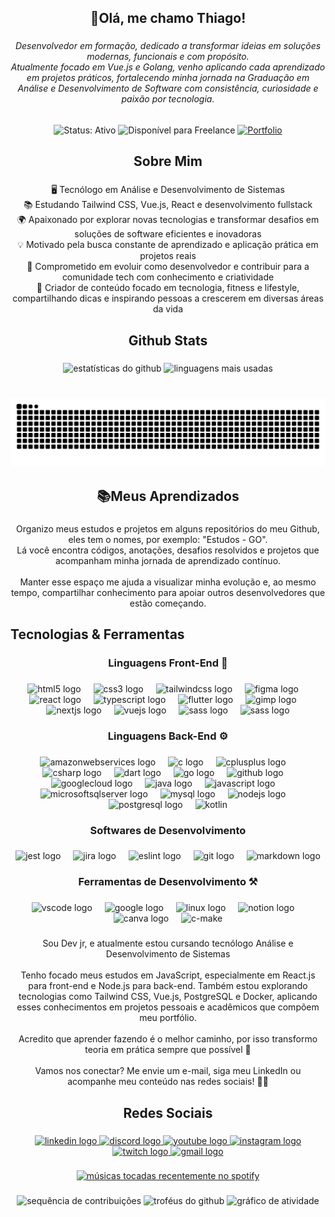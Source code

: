 <h2 align="center">🌌​Olá, me chamo Thiago!</h2>

###

<h6 align="center">Desenvolvedor em formação, dedicado a transformar ideias em soluções modernas, funcionais e com propósito.<br>Atualmente focado em Vue.js e Golang, venho aplicando cada aprendizado em projetos práticos, fortalecendo minha jornada na Graduação em Análise e Desenvolvimento de Software com consistência, curiosidade e paixão por tecnologia.</h6>

###

<div align="center">
  <img src="https://img.shields.io/badge/Status-Ativo-brightgreen?style=flat&logo=github" alt="Status: Ativo" />
  <img src="https://img.shields.io/badge/Freelance-Sim-blue?style=flat&logo=linkedin" alt="Disponível para Freelance" />
  <a href="https://portfoliothiagomtertu.netlify.app/" target="_blank">
    <img src="https://img.shields.io/badge/Portfolio-Pronto-green?style=flat&logo=vercel" alt="Portfolio" />
  </a>
</div>


###

<h2 align="center">Sobre Mim</h2>

###

<p align="center">🖥️ Tecnólogo em Análise e Desenvolvimento de Sistemas<br>📚 Estudando Tailwind CSS, Vue.js, React e desenvolvimento fullstack<br>🌍 Apaixonado por explorar novas tecnologias e transformar desafios em soluções de software eficientes e inovadoras<br>💡 Motivado pela busca constante de aprendizado e aplicação prática em projetos reais<br>🚀 Comprometido em evoluir como desenvolvedor e contribuir para a comunidade tech com conhecimento e criatividade<br>🎥 Criador de conteúdo focado em tecnologia, fitness e lifestyle, compartilhando dicas e inspirando pessoas a crescerem em diversas áreas da vida</p>

###

<h2 align="center">Github Stats</h2>

###

<div align="center">
  <img src="https://github-readme-stats.vercel.app/api?username=Thiago-Tertuliano&hide_title=false&hide_rank=false&show_icons=true&include_all_commits=true&count_private=false&disable_animations=false&theme=dark&locale=pt-br&hide_border=false&cache_seconds=100" height="200" alt="estatísticas do github"  />
  <img src="https://github-readme-stats.vercel.app/api/top-langs?username=Thiago-Tertuliano&locale=pt-br&hide_title=false&layout=compact&card_width=320&langs_count=15&theme=dark&hide_border=false&exclude_repo=Thiago-Tertuliano,Thiago-Tertuliano.github.io" height="200" alt="linguagens mais usadas"  />
</div>

###

<br clear="both">

<img src="https://raw.githubusercontent.com/Thiago-Tertuliano/Thiago-Tertuliano/output/snake.svg" alt="animação do snake" />

###

<h2 align="center">📚​Meus Aprendizados</h2>

###

<p align="center">Organizo meus estudos e projetos em alguns repositórios do meu Github, eles tem o nomes, por exemplo: "Estudos - GO".<br>Lá você encontra códigos, anotações, desafios resolvidos e projetos que acompanham minha jornada de aprendizado contínuo.<br><br>Manter esse espaço me ajuda a visualizar minha evolução e, ao mesmo tempo, compartilhar conhecimento para apoiar outros desenvolvedores que estão começando.</p>

###

<h2 align="left">Tecnologias & Ferramentas</h2>

###

<h3 align="center">Linguagens Front-End 🎨​</h3>

###

<div align="center">
  <img src="https://cdn.jsdelivr.net/gh/devicons/devicon/icons/html5/html5-original.svg" height="25" alt="html5 logo"  />
  <img width="12" />
  <img src="https://cdn.jsdelivr.net/gh/devicons/devicon/icons/css3/css3-original.svg" height="25" alt="css3 logo"  />
  <img width="12" />
  <img src="https://cdn.jsdelivr.net/gh/devicons/devicon/icons/tailwindcss/tailwindcss-original-wordmark.svg" height="25" alt="tailwindcss logo"  />
  <img width="12" />
  <img src="https://cdn.jsdelivr.net/gh/devicons/devicon/icons/figma/figma-original.svg" height="25" alt="figma logo"  />
  <img width="12" />
  <img src="https://cdn.jsdelivr.net/gh/devicons/devicon/icons/react/react-original.svg" height="25" alt="react logo"  />
  <img width="12" />
  <img src="https://cdn.jsdelivr.net/gh/devicons/devicon/icons/typescript/typescript-original.svg" height="25" alt="typescript logo"  />
  <img width="12" />
  <img src="https://cdn.jsdelivr.net/gh/devicons/devicon/icons/flutter/flutter-original.svg" height="25" alt="flutter logo"  />
  <img width="12" />
  <img src="https://cdn.jsdelivr.net/gh/devicons/devicon/icons/gimp/gimp-original.svg" height="25" alt="gimp logo"  />
  <img width="12" />
  <img src="https://cdn.jsdelivr.net/gh/devicons/devicon/icons/nextjs/nextjs-original.svg" height="25" alt="nextjs logo"  />
  <img width="12" />
  <img src="https://cdn.jsdelivr.net/gh/devicons/devicon/icons/vuejs/vuejs-original.svg" height="25" alt="vuejs logo"  />
  <img width="12" />
  <img src="https://cdn.jsdelivr.net/gh/devicons/devicon/icons/sass/sass-original.svg" height="25" alt="sass logo"  />
  <img width="12" />
  <img src="https://cdn.jsdelivr.net/gh/devicons/devicon/icons/swift/swift-original.svg" height="25" alt="sass logo"  />
</div>

###

<h3 align="center">Linguagens Back-End ⚙️​</h3>

###

<div align="center">
  <img src="https://cdn.jsdelivr.net/gh/devicons/devicon/icons/amazonwebservices/amazonwebservices-line-wordmark.svg" height="25" alt="amazonwebservices logo"  />
  <img width="12" />
  <img src="https://cdn.jsdelivr.net/gh/devicons/devicon/icons/c/c-original.svg" height="25" alt="c logo"  />
  <img width="12" />
  <img src="https://cdn.jsdelivr.net/gh/devicons/devicon/icons/cplusplus/cplusplus-original.svg" height="25" alt="cplusplus logo"  />
  <img width="12" />
  <img src="https://cdn.jsdelivr.net/gh/devicons/devicon/icons/csharp/csharp-original.svg" height="25" alt="csharp logo"  />
  <img width="12" />
  <img src="https://cdn.jsdelivr.net/gh/devicons/devicon/icons/dart/dart-original.svg" height="25" alt="dart logo"  />
  <img width="12" />
  <img src="https://go.dev/images/go-logo-blue.svg" height="25" alt="go logo"  />
  <img width="12" />
  <img src="https://cdn.jsdelivr.net/gh/devicons/devicon/icons/github/github-original.svg" height="25" alt="github logo"  />
  <img width="12" />
  <img src="https://cdn.jsdelivr.net/gh/devicons/devicon/icons/googlecloud/googlecloud-original.svg" height="25" alt="googlecloud logo"  />
  <img width="12" />
  <img src="https://cdn.jsdelivr.net/gh/devicons/devicon/icons/java/java-original.svg" height="25" alt="java logo"  />
  <img width="12" />
  <img src="https://cdn.jsdelivr.net/gh/devicons/devicon/icons/javascript/javascript-original.svg" height="25" alt="javascript logo"  />
  <img width="12" />
  <img src="https://cdn.jsdelivr.net/gh/devicons/devicon/icons/microsoftsqlserver/microsoftsqlserver-plain.svg" height="25" alt="microsoftsqlserver logo"  />
  <img width="12" />
  <img src="https://cdn.jsdelivr.net/gh/devicons/devicon/icons/mysql/mysql-original.svg" height="25" alt="mysql logo"  />
  <img width="12" />
  <img src="https://cdn.jsdelivr.net/gh/devicons/devicon/icons/nodejs/nodejs-original.svg" height="25" alt="nodejs logo"  />
  <img width="12" />
  <img src="https://cdn.jsdelivr.net/gh/devicons/devicon/icons/postgresql/postgresql-original.svg" height="25" alt="postgresql logo"  />
  <img width="12" />
  <img src="https://cdn.jsdelivr.net/gh/devicons/devicon/icons/kotlin/kotlin-original.svg" height="25" alt="kotlin"  />
</div>

###

<h3 align="center">Softwares de Desenvolvimento</h3>

###

<div align="center">
  <img src="https://cdn.jsdelivr.net/gh/devicons/devicon/icons/jest/jest-plain.svg" height="25" alt="jest logo"  />
  <img width="12" />
  <img src="https://cdn.jsdelivr.net/gh/devicons/devicon/icons/jira/jira-original.svg" height="25" alt="jira logo"  />
  <img width="12" />
  <img src="https://cdn.jsdelivr.net/gh/devicons/devicon/icons/eslint/eslint-original.svg" height="25" alt="eslint logo"  />
  <img width="12" />
  <img src="https://cdn.jsdelivr.net/gh/devicons/devicon/icons/git/git-original.svg" height="25" alt="git logo"  />
  <img width="12" />
  <img src="https://cdn.jsdelivr.net/gh/devicons/devicon/icons/markdown/markdown-original.svg" height="25" alt="markdown logo"  />
</div>

###

<h3 align="center">Ferramentas de Desenvolvimento ⚒️​</h3>

###

<div align="center">
  <img src="https://cdn.jsdelivr.net/gh/devicons/devicon/icons/vscode/vscode-original.svg" height="25" alt="vscode logo"  />
  <img width="12" />
  <img src="https://cdn.jsdelivr.net/gh/devicons/devicon/icons/google/google-original.svg" height="25" alt="google logo"  />
  <img width="12" />
  <img src="https://cdn.jsdelivr.net/gh/devicons/devicon/icons/linux/linux-original.svg" height="25" alt="linux logo"  />
  <img width="12" />
  <img src="https://cdn.jsdelivr.net/gh/devicons/devicon/icons/notion/notion-original.svg" height="25" alt="notion logo"  />
  <img width="12" />
  <img src="https://cdn.jsdelivr.net/gh/devicons/devicon/icons/canva/canva-original.svg" height="25" alt="canva logo"  />
  <img width="12" />
  <img src="https://cdn.jsdelivr.net/gh/devicons/devicon/icons/cmake/cmake-original.svg" height="25" alt="c-make"  />
</div>

###

<p align="center">Sou Dev jr, e atualmente estou cursando tecnólogo Análise e Desenvolvimento de Sistemas<br><br>Tenho focado meus estudos em JavaScript, especialmente em React.js para front-end e Node.js para back-end. Também estou explorando tecnologias como Tailwind CSS, Vue.js, PostgreSQL e Docker, aplicando esses conhecimentos em projetos pessoais e acadêmicos que compõem meu portfólio.<br><br>Acredito que aprender fazendo é o melhor caminho, por isso transformo teoria em prática sempre que possível 🚀<br><br>Vamos nos conectar? Me envie um e-mail, siga meu LinkedIn ou acompanhe meu conteúdo nas redes sociais! 💌✨</p>

###

<h2 align="center">Redes Sociais</h2>

###

<div align="center">
  <a href="https://www.linkedin.com/in/thiago-tertuliano" target="_blank">
    <img src="https://raw.githubusercontent.com/maurodesouza/profile-readme-generator/master/src/assets/icons/social/linkedin/default.svg" width="37" height="25" alt="linkedin logo"  />
  </a>
  <a href="https://discord.gg/qkFwnmE6yH" target="_blank">
    <img src="https://raw.githubusercontent.com/maurodesouza/profile-readme-generator/master/src/assets/icons/social/discord/default.svg" width="37" height="25" alt="discord logo"  />
  </a>
  <a href="https://www.youtube.com/channel/UCYbz6nv2oMZ3S_QPfZYO6UQ" target="_blank">
    <img src="https://raw.githubusercontent.com/maurodesouza/profile-readme-generator/master/src/assets/icons/social/youtube/default.svg" width="37" height="25" alt="youtube logo"  />
  </a>
  <a href="https://www.instagram.com/tthiagoficial_/" target="_blank">
    <img src="https://raw.githubusercontent.com/maurodesouza/profile-readme-generator/master/src/assets/icons/social/instagram/default.svg" width="37" height="25" alt="instagram logo"  />
  </a>
  <a href="https://www.twitch.tv/foguetada" target="_blank">
    <img src="https://raw.githubusercontent.com/maurodesouza/profile-readme-generator/master/src/assets/icons/social/twitch/default.svg" width="37" height="25" alt="twitch logo"  />
  </a>
  <a href="mailto:thiagomatostertuliano@gmail.com" target="_blank">
    <img src="https://raw.githubusercontent.com/maurodesouza/profile-readme-generator/master/src/assets/icons/social/gmail/default.svg" width="37" height="25" alt="gmail logo"  />
  </a>
</div>

###

<!-- Medium Posts - Comentado até ter uma conta Medium ativa -->
<!--
<div align="center" style="width: 100%">
  <a target="_blank" href="https://github-readme-medium-recent-article.vercel.app/medium/@thiagomatosdev/0">
    <img style="width: 100%" src="https://github-readme-medium-recent-article.vercel.app/medium/@thiagomatosdev/0" alt="Medium post 1"  />
  </a>
  <a target="_blank" href="https://github-readme-medium-recent-article.vercel.app/medium/@thiagomatosdev/1">
    <img style="width: 100%" src="https://github-readme-medium-recent-article.vercel.app/medium/@thiagomatosdev/1" alt="Medium post 2"  />
  </a>
  <a target="_blank" href="https://github-readme-medium-recent-article.vercel.app/medium/@thiagomatosdev/2">
    <img style="width: 100%" src="https://github-readme-medium-recent-article.vercel.app/medium/@thiagomatosdev/2" alt="Medium post 3"  />
  </a>
</div>
-->

###

<div align="center">
  <a href="https://open.spotify.com/user/22c4b6kifzqzgm26z4sxzmyiq">
    <img src="https://spotify-recently-played-readme.vercel.app/api?user=22c4b6kifzqzgm26z4sxzmyiq&count=5&unique=true" alt="músicas tocadas recentemente no spotify"  />
  </a>
</div>

###

<div align="center">
  <img src="https://streak-stats.demolab.com/?user=Thiago-Tertuliano&locale=pt-br&mode=daily&theme=tokyonight&hide_border=false&border_radius=5&order=3" height="150" alt="sequência de contribuições"  />
  <img src="https://github-profile-trophy.vercel.app?username=Thiago-Tertuliano&theme=tokyonight&column=-1&row=1&margin-w=8&margin-h=8&no-bg=false&no-frame=false&order=4" height="150" alt="troféus do github"  />
  <img src="https://github-readme-activity-graph.vercel.app/graph?username=Thiago-Tertuliano&radius=16&theme=tokyo-night&area=true&order=5" height="300" alt="gráfico de atividade"  />
</div>

###
